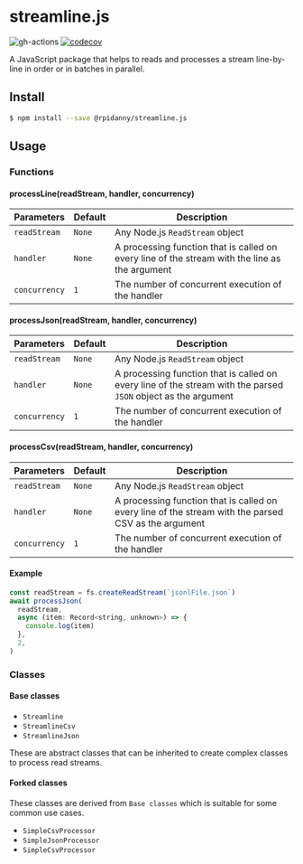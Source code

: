 # streamline.js

![gh-actions](https://github.com/rpidanny/streamline.js/workflows/CI/badge.svg)
 [![codecov](https://codecov.io/gh/rpidanny/streamline.js/branch/main/graph/badge.svg?token=CEVMNUEI52)](undefined)

A JavaScript package that helps to reads and processes a stream line-by-line in order or in batches in parallel.

## Install

```sh
$ npm install --save @rpidanny/streamline.js
```

## Usage

### Functions

#### processLine(readStream, handler, concurrency)

| Parameters    | Default | Description                                                                                    |
| ------------- | ------- | ---------------------------------------------------------------------------------------------- |
| `readStream`  | `None`  | Any Node.js `ReadStream` object                                                                |
| `handler`     | `None`  | A processing function that is called on every line of the stream with the line as the argument |
| `concurrency` | `1`     | The number of concurrent execution of the handler                                              |

#### processJson(readStream, handler, concurrency)

| Parameters    | Default | Description                                                                                                    |
| ------------- | ------- | -------------------------------------------------------------------------------------------------------------- |
| `readStream`  | `None`  | Any Node.js `ReadStream` object                                                                                |
| `handler`     | `None`  | A processing function that is called on every line of the stream with the parsed `JSON` object as the argument |
| `concurrency` | `1`     | The number of concurrent execution of the handler                                                              |

#### processCsv(readStream, handler, concurrency)

| Parameters    | Default | Description                                                                                          |
| ------------- | ------- | ---------------------------------------------------------------------------------------------------- |
| `readStream`  | `None`  | Any Node.js `ReadStream` object                                                                      |
| `handler`     | `None`  | A processing function that is called on every line of the stream with the parsed CSV as the argument |
| `concurrency` | `1`     | The number of concurrent execution of the handler                                                    |

#### Example

```js
const readStream = fs.createReadStream(`jsonlFile.json`)
await processJson(
  readStream,
  async (item: Record<string, unknown>) => {
    console.log(item)
  },
  2,
)
```

### Classes

#### Base classes

* `Streamline`
* `StreamlineCsv`
* `StreamlineJson`

These are abstract classes that can be inherited to create complex classes to process read streams.

#### Forked classes

These classes are derived from `Base classes` which is suitable for some common use cases.

* `SimpleCsvProcessor`
* `SimpleJsonProcessor`
* `SimpleCsvProcessor`
